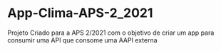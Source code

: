 # App-Clima-APS-2_2021
Projeto Criado para a APS 2/2021 com o objetivo de criar um app para consumir uma API que consome uma AAPI externa
